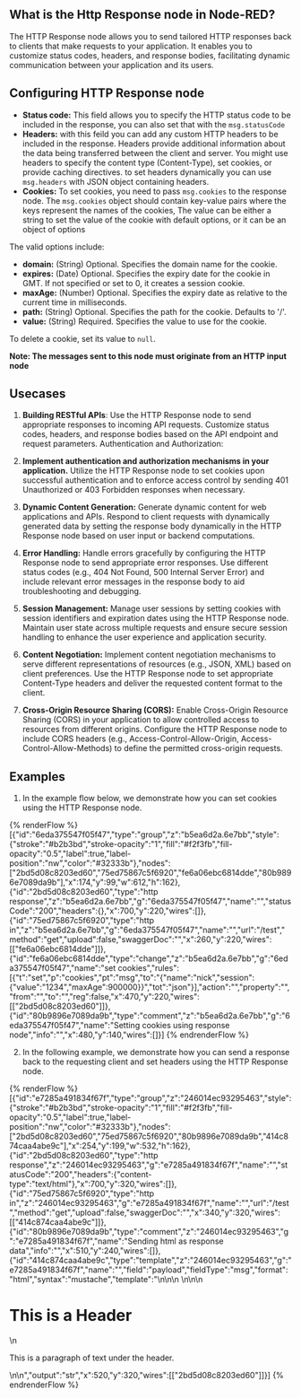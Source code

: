 ## What is the Http Response node in Node-RED?

The HTTP Response node allows you to send tailored HTTP responses back to clients that make requests to your application. It enables you to customize status codes, headers, and response bodies, facilitating dynamic communication between your application and its users.

## Configuring HTTP Response node

- **Status code:** This field allows you to specify the HTTP status code to be included in the response, you can also set that with the `msg.statusCode`
- **Headers:** with this feild you can add any custom HTTP headers to be included in the response. Headers provide additional information about the data being transferred between the client and server. You might use headers to specify the content type (Content-Type), set cookies, or provide caching directives. to set headers dynamically you can use `msg.headers` with JSON object containing headers.
- **Cookies:** To set cookies, you need to pass `msg.cookies` to the response node. The `msg.cookies` object should contain key-value pairs where the keys represent the names of the cookies, The value can be either a string to set the value of the cookie with default options, or it can be an object of options

The valid options include:

- **domain:** (String) Optional. Specifies the domain name for the cookie.
- **expires:** (Date) Optional. Specifies the expiry date for the cookie in GMT. If not specified or set to 0, it creates a session cookie.
- **maxAge:** (Number) Optional. Specifies the expiry date as relative to the current time in milliseconds.
- **path:** (String) Optional. Specifies the path for the cookie. Defaults to '/'.
- **value:** (String) Required. Specifies the value to use for the cookie.

To delete a cookie, set its value to `null`.

**Note: The messages sent to this node must originate from an HTTP input node**

## Usecases 

1. **Building RESTful APIs**: Use the HTTP Response node to send appropriate responses to incoming API requests. Customize status codes, headers, and response bodies based on the API endpoint and request parameters.
Authentication and Authorization:

2. **Implement authentication and authorization mechanisms in your application.** Utilize the HTTP Response node to set cookies upon successful authentication and to enforce access control by sending 401 Unauthorized or 403 Forbidden responses when necessary.

3. **Dynamic Content Generation:** Generate dynamic content for web applications and APIs. Respond to client requests with dynamically generated data by setting the response body dynamically in the HTTP Response node based on user input or backend computations.

4. **Error Handling:** Handle errors gracefully by configuring the HTTP Response node to send appropriate error responses. Use different status codes (e.g., 404 Not Found, 500 Internal Server Error) and include relevant error messages in the response body to aid troubleshooting and debugging.

5. **Session Management:** Manage user sessions by setting cookies with session identifiers and expiration dates using the HTTP Response node. Maintain user state across multiple requests and ensure secure session handling to enhance the user experience and application security.

6. **Content Negotiation:** Implement content negotiation mechanisms to serve different representations of resources (e.g., JSON, XML) based on client preferences. Use the HTTP Response node to set appropriate Content-Type headers and deliver the requested content format to the client.

7. **Cross-Origin Resource Sharing (CORS):** Enable Cross-Origin Resource Sharing (CORS) in your application to allow controlled access to resources from different origins. Configure the HTTP Response node to include CORS headers (e.g., Access-Control-Allow-Origin, Access-Control-Allow-Methods) to define the permitted cross-origin requests.

## Examples

1. In the example flow below, we demonstrate how you can set cookies using the HTTP Response node.

{% renderFlow %}
[{"id":"6eda375547f05f47","type":"group","z":"b5ea6d2a.6e7bb","style":{"stroke":"#b2b3bd","stroke-opacity":"1","fill":"#f2f3fb","fill-opacity":"0.5","label":true,"label-position":"nw","color":"#32333b"},"nodes":["2bd5d08c8203ed60","75ed75867c5f6920","fe6a06ebc6814dde","80b9896e7089da9b"],"x":174,"y":99,"w":612,"h":162},{"id":"2bd5d08c8203ed60","type":"http response","z":"b5ea6d2a.6e7bb","g":"6eda375547f05f47","name":"","statusCode":"200","headers":{},"x":700,"y":220,"wires":[]},{"id":"75ed75867c5f6920","type":"http in","z":"b5ea6d2a.6e7bb","g":"6eda375547f05f47","name":"","url":"/test","method":"get","upload":false,"swaggerDoc":"","x":260,"y":220,"wires":[["fe6a06ebc6814dde"]]},{"id":"fe6a06ebc6814dde","type":"change","z":"b5ea6d2a.6e7bb","g":"6eda375547f05f47","name":"set cookies","rules":[{"t":"set","p":"cookies","pt":"msg","to":"{\"name\":\"nick\",\"session\":{\"value\":\"1234\",\"maxAge\":900000}}","tot":"json"}],"action":"","property":"","from":"","to":"","reg":false,"x":470,"y":220,"wires":[["2bd5d08c8203ed60"]]},{"id":"80b9896e7089da9b","type":"comment","z":"b5ea6d2a.6e7bb","g":"6eda375547f05f47","name":"Setting cookies using response node","info":"","x":480,"y":140,"wires":[]}]
{% endrenderFlow %}

2. In the following example, we demonstrate how you can send a response back to the requesting client and set headers using the HTTP Response node.

{% renderFlow %}
[{"id":"e7285a491834f67f","type":"group","z":"246014ec93295463","style":{"stroke":"#b2b3bd","stroke-opacity":"1","fill":"#f2f3fb","fill-opacity":"0.5","label":true,"label-position":"nw","color":"#32333b"},"nodes":["2bd5d08c8203ed60","75ed75867c5f6920","80b9896e7089da9b","414c874caa4abe9c"],"x":254,"y":199,"w":532,"h":162},{"id":"2bd5d08c8203ed60","type":"http response","z":"246014ec93295463","g":"e7285a491834f67f","name":"","statusCode":"200","headers":{"content-type":"text/html"},"x":700,"y":320,"wires":[]},{"id":"75ed75867c5f6920","type":"http in","z":"246014ec93295463","g":"e7285a491834f67f","name":"","url":"/test","method":"get","upload":false,"swaggerDoc":"","x":340,"y":320,"wires":[["414c874caa4abe9c"]]},{"id":"80b9896e7089da9b","type":"comment","z":"246014ec93295463","g":"e7285a491834f67f","name":"Sending html as response data","info":"","x":510,"y":240,"wires":[]},{"id":"414c874caa4abe9c","type":"template","z":"246014ec93295463","g":"e7285a491834f67f","name":"","field":"payload","fieldType":"msg","format":"html","syntax":"mustache","template":"<!DOCTYPE html>\n<html>\n<head>\n    <title>Simple HTML Example</title>\n</head>\n<body>\n    <h1>This is a Header</h1>\n    <p>This is a paragraph of text under the header.</p>\n</body>\n</html>","output":"str","x":520,"y":320,"wires":[["2bd5d08c8203ed60"]]}]
{% endrenderFlow %}
